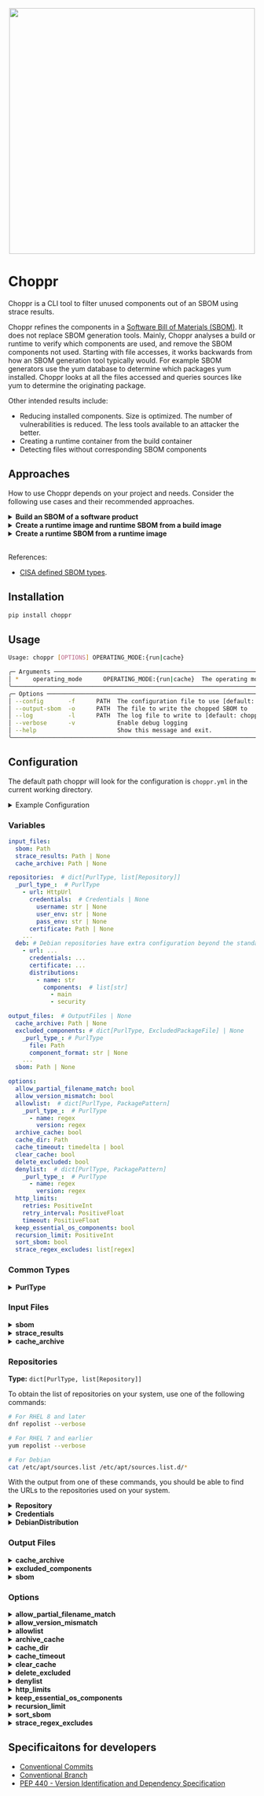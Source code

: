 <div align="center">
  <img src="https://gitlab.com/hoppr/choppr/-/raw/dev/assets/media/choppr_the_crocodile.svg" width="500"/>
</div>

# Choppr

Choppr is a CLI tool to filter unused components out of an SBOM using strace results.

Choppr refines the components in a
[Software Bill of Materials (SBOM)](https://en.wikipedia.org/wiki/Software_supply_chain). It does not replace SBOM
generation tools. Mainly, Choppr analyses a build or runtime to verify which components are used, and remove the SBOM
components not used. Starting with file accesses, it works backwards from how an SBOM generation tool typically would.
For example SBOM generators use the yum database to determine which packages yum installed. Choppr looks at all the
files accessed and queries sources like yum to determine the originating package.

Other intended results include:
- Reducing installed components. Size is optimized. The number of vulnerabilities is reduced. The less tools available
  to an attacker the better.
- Creating a runtime container from the build container
- Detecting files without corresponding SBOM components

## Approaches

How to use Choppr depends on your project and needs. Consider the following use cases and their recommended approaches.

<details><summary><b>Build an SBOM of a software product</b></summary>

The user provides the required content. Choppr determines which components were used during the build. The exclude
list tells Choppr to remove components like CMake, because the user is certain no CMake software was built into their
product. An list of unused packages is generated that can be used to automate removal. Building again after removing
these components verifies no required components were lost.

</details>

<details><summary><b>Create a runtime image and runtime SBOM from a build image</b></summary>

Choppr uses a multistage build to `ADD` the files used. Optionally metadata such as the yum database can be kept. The
additional include list can be used to specify dynamically linked libraries, necessary services, or any other necessary
components that were not exercised during build. This will also be reflected in the SBOM components.

</details>

<details><summary><b>Create a runtime SBOM from a runtime image</b></summary>

Similar to analyzing a build, Choppr can analyze a runtime.

*If this is used to describe a delivery, it should be merged with the Build SBOM.*

</details>
</br>

References:
- [CISA defined SBOM types](https://www.cisa.gov/sites/default/files/2023-04/sbom-types-document-508c.pdf).

## Installation

```sh
pip install choppr
```

## Usage

```sh
Usage: choppr [OPTIONS] OPERATING_MODE:{run|cache}

╭─ Arguments ──────────────────────────────────────────────────────────────────────────────────────────────────────────╮
│ *    operating_mode      OPERATING_MODE:{run|cache}  The operating mode to use [required]                            │
╰──────────────────────────────────────────────────────────────────────────────────────────────────────────────────────╯
╭─ Options ────────────────────────────────────────────────────────────────────────────────────────────────────────────╮
│ --config       -f      PATH  The configuration file to use [default: choppr.yml]                                     │
│ --output-sbom  -o      PATH  The file to write the chopped SBOM to                                                   │
│ --log          -l      PATH  The log file to write to [default: choppr.log]                                          │
│ --verbose      -v            Enable debug logging                                                                    │
│ --help                       Show this message and exit.                                                             │
╰──────────────────────────────────────────────────────────────────────────────────────────────────────────────────────╯
```

## Configuration

The default path choppr will look for the configuration is `choppr.yml` in the current working directory.

<details>
  <summary>Example Configuration</summary>

```yml
---

input_files:
  sbom: ffmpeg.cdx.json
  strace_results: ffmpeg-strace.txt

repositories:
  rpm:
    - url: https://rocky-linux-us-west4.production.gcp.mirrors.ctrliq.cloud/pub/rocky/8.10/AppStream/x86_64/os/
    - url: http://mirror.siena.edu/rocky/8.10/BaseOS/x86_64/os/
    - url: https://mirrors.iu13.net/rocky/8.10/extras/x86_64/os/

options:
  strace_regex_excludes:
    - ^.*ffmpeg.*$
    - ^.*\.(c|cpp|cxx|h|hpp|o|py|s)$
    - ^/usr/share/pkgconfig$
    - ^/tmp$
    - ^bin$
    - ^.*\.git.*$
    - ^.*(\.\.)+.*$
    - ^.*(CMakeFiles.*|\.cmake)$
```

</details>

### Variables

```yml
input_files:
  sbom: Path
  strace_results: Path | None
  cache_archive: Path | None

repositories:  # dict[PurlType, list[Repository]]
  _purl_type_:  # PurlType
    - url: HttpUrl
      credentials:  # Credentials | None
        username: str | None
        user_env: str | None
        pass_env: str | None
      certificate: Path | None
    ...
  deb: # Debian repositories have extra configuration beyond the standard configuration above
    - url: ...
      credentials: ...
      certificate: ...
      distributions:
        - name: str
          components:  # list[str]
            - main
            - security

output_files:  # OutputFiles | None
  cache_archive: Path | None
  excluded_components: # dict[PurlType, ExcludedPackageFile] | None
    _purl_type_: # PurlType
      file: Path
      component_format: str | None
    ...
  sbom: Path | None

options:
  allow_partial_filename_match: bool
  allow_version_mismatch: bool
  allowlist:  # dict[PurlType, PackagePattern]
    _purl_type_:  # PurlType
      - name: regex
        version: regex
  archive_cache: bool
  cache_dir: Path
  cache_timeout: timedelta | bool
  clear_cache: bool
  delete_excluded: bool
  denylist:  # dict[PurlType, PackagePattern]
    _purl_type_:  # PurlType
      - name: regex
        version: regex
  http_limits:
    retries: PositiveInt
    retry_interval: PositiveFloat
    timeout: PositiveFloat
  keep_essential_os_components: bool
  recursion_limit: PositiveInt
  sort_sbom: bool
  strace_regex_excludes: list[regex]
```

### Common Types

<details>
  <summary><b>PurlType</b></summary>

The purl type, as defined in the package URL [specification](https://github.com/package-url/purl-spec).

The list of available options can be found
[here](https://github.com/package-url/purl-spec/blob/main/purl-types-index.json).

**Type:** `str`

</details>

### Input Files

<details>
  <summary><b>sbom</b></summary>

The SBOM to process and filter the components of with Choppr.

This file is expected to be a JSON file in the [CycloneDX](https://cyclonedx.org/) format.

**Type:** `Path`

**Example Usage:**
```yml
imput_files:
  sbom: my-awesome-sbom.cdx.json
```

</details>

<details>
  <summary><b>strace_results</b></summary>

The path to the output file created when running strace on your build or runtime executable.

This must be provided when `operating_mode` is set to `run`.

This file can be creating using the following command to wrap your build script or runtime executable. The `strace` tool
must be installed on your system separately from choppr.

```sh
strace -f -e trace=file -o "strace_output.txt" <build script/runtime executable>
```

**Type:** `Path | None`

**Default:** `None`

**Example Usage:**
```yml
input_files:
  strace_results: strace_output.txt
```

</details>

<details>
  <summary><b>cache_archive</b></summary>

The path for the cache archive to load to avoid pulling cache data again, or when offline.

**Type:** `Path | None`

**Default:** `None`

**Example Usage:**
```yml
input_files:
  cache_archive: /backup/choppr-cache.tar.gz
```

</details>

### Repositories

**Type:** `dict[PurlType, list[Repository]]`


To obtain the list of repositories on your system, use one of the following commands:

```sh
# For RHEL 8 and later
dnf repolist --verbose

# For RHEL 7 and earlier
yum repolist --verbose

# For Debian
cat /etc/apt/sources.list /etc/apt/sources.list.d/*
```

With the output from one of these commands, you should be able to find the URLs to the repositories used on your system.

<details>
  <summary><b>Repository</b></summary>

The URL for a repository, paired with it's optional credentials and/or certificate.

Debian repositories have an extra distributions keyword.

**Type:**
```yml
url: HttpUrl
credentials: Credentials | None
certificate: Path | None
# Debian ONLY
distributions: list[DebianDistribution]
```

**Example Usage:**
```yml
repositories:
  rpm:
    - url: http://my.private.repo.com
      credentials:
        username: repouser
        pass_env: PRIVATE_REPO_PASSWORD
      certificate: /my/private/repo/cert.pem
    ...
  deb:
    - url: http://archive.ubuntu.com/ubuntu
      distributions:
        - name: jammy
          components:
            - main
            - security
            ...
        ...
    ...
  ...
```

</details>

<details>
  <summary><b>Credentials</b></summary>

The credentials to use when accessing the repository.

If you provide `user_env`, it will override the value of username.  You only need to provide one or the other.

**Type:**
```yml
username: str
user_env: str
pass_env: str
```

</details>

<details>
  <summary><b>DebianDistribution</b></summary>

Distribution information for a Debian repository.

**Type:**
```yml
name: str
components: list[str]
```

**Default:**
```yml
name:  # This is required, and has no default
components:
  - main
  - restricted
  - universe
  - multiverse
```

</details>

### Output Files

<details>
  <summary><b>cache_archive</b></summary>

The path to write the cache archive to that can be used later as an input.

**Type:** `Path | None`

**Default:** `None`

**Example Usage:**
```yml
output_files:
  cache_archive: /backup/choppr-cache.tar.gz
```

</details>

<details>
  <summary><b>excluded_components</b></summary>

The paths to write excluded components to using the optionally provided format when writing components to the list.

**Type:** `dict[PurlType, ExcludedComponentsFile]`

**Default:**
```yml
_purl_type_:
  file: "choppr-excluded-components-<purl_type>.txt"
  component_format: "<excluded_component_format>"
...
```

For `excluded_component_format` the default value is `{name}={version}` except for NPM, and RPM. Those are as follows:
```yml
NPM: "{name}@{version}"
RPM: "{name}-{version}"
```

**Example Usage:**
```yml
output_files:
  excluded_components:
    deb:
      file: excluded_deb_components.csv
      component_format: "{name},{version}
```

</details>

<details>
  <summary><b>sbom</b></summary>

The path to write the chopped SBOM to.

By default it outputs to the same folder as the input sbom, using the same filename, with chopped prepended.

**Type:** `Path`

**Default:** `chopped-<input_sbom>`

**Example Usage:**
```yml
output_files:
  sbom: chopped-sbom.cdx.json
```

</details>

### Options

<details>
  <summary><b>allow_partial_filename_match</b></summary>

Allow partial matching for filenames when comparing strace files to files provided by remote repository packages.

This may be useful when symlinks are used for libraries. This is currently only implemented for RPMs.

**Type:** `bool`

**Default:** `false`

**Example Usage:**
```yml
options:
  allow_partial_filename_match: true
```

</details>

<details>
  <summary><b>allow_version_mismatch</b></summary>

Allow version numbers to be mismatched when comparing SBOM packages to remote repository packages.

**Type:** `bool`

**Default:** `false`

**Example Usage:**
```yml
options:
  allow_version_mismatch: true
```

</details>

<details>
  <summary><b>allowlist</b></summary>

A dictionary with packages to always keep in the SBOM.

The keys are purl types, and the values are a list of packages. A package has two members, name and version, both are
regex patterns.

**Type:**
```yml
allowlist: # dict[PurlType, list[PackagePattern]]
  _purl_type_: # str (deb, npm, rpm, ...)
    - name: regex
      version: regex
    ...
  ...
```

**Default:** `{}`

**Example Usage:**
```yml
options:
  allowlist:
    deb:
      - name: ".*"
        version: ".*"
    generic:
      - name: "^python$"
        version: "^3.10"
```

</details>

<details>
  <summary><b>archive_cache</b></summary>

Enable `archive_cache` to archive the cache directory when Choppr finishes running in `run` mode.

This has no effect in `cache` mode, as the archive will always be created in that mode.

**Type:** `bool`

**Default:** `false`

**Example Usage:**
```yml
options:
  archive_cache: true
```

</details>

<details>
  <summary><b>cache_dir</b></summary>

The path for the cache directory where Choppr will output temporary and downloaded files.

**Type:** `Path`

**Default:** `./.cache/choppr`

**Example Usage:**
```yml
options:
  cache_dir: /tmp/choppr
```

</details>

<details>
  <summary><b>cache_timeout</b></summary>

The timeout for local cache files, like DEB packages, that aren't traced to a checksum, like RPM packages.

Expects a number followed by a unit (d = days, h = hours, m = minutes, s = seconds).

**Type:** `str | bool`

**Default:** `7d`

**Example Usage:**
```yml
options:
  cache_timeout: 24h
```

</details>

<details>
  <summary><b>clear_cache</b></summary>

Enable `clear_cache` to delete the cache directory when Choppr finishes running.

**Type:** `bool`

**Default:** `false`

**Example Usage:**
```yml
options:
  clear_cache: true
```

</details>

<details>
  <summary><b>delete_excluded</b></summary>

Disable `delete_excluded` to keep components that are discovered to be unnecessary and marked as excluded.

**Type:** `bool`

**Default:** `true`

**Example Usage:**
```yml
options:
  delete_excluded: false
```

</details>

<details>
  <summary><b>denylist</b></summary>

A dictionary with packages to always remove from the SBOM.

The keys are purl types, and the values are a list of packages. A package has two members, name and version, both are
regex patterns.

**Type:**
```yml
denylist: # dict[PurlType, list[PackagePattern]]
  _purl_type_: # str (deb, npm, rpm, ...)
    - name: regex
      version: regex
    ...
  ...
```

**Default:** `{}`

**Example Usage:**
```yml
options:
  denylist:
    deb:
      - name: "cmake"
        version: "3.22"
    npm:
      - name: ".*"
        version: ".*"
```

</details>

<details>
  <summary><b>http_limits</b></summary>

Limits to enforce when performing HTTP requests within Choppr.

- `retries` - The number of times to retry the request if it fails
- `retry_interval` - The number of seconds to wait before retrying the request
- `timeout` - The number of seconds to wait for a request to complete before timing out

**Type:**
```yml
http_limits:  # HttpLimits
  retries: PositiveInt
  retry_interval: PositiveFloat
  timeout: PositiveFloat
```

**Default:**
```yml
http_limits:
  retries: 3
  retry_interval: 5
  timeout: 60
```

**Example Usage:**
```yml
options:
  http_limits:
    retries: 10
    retry_interval: 30
    timeout: 300
```

</details>

<details>
  <summary><b>keep_essential_os_components</b></summary>

Keep components that are essential to the operating system, to include the operating system component.

**Type:** `bool`

**Default:** `false`

**Example Usage:**
```yml
options:
  keep_essential_os_components: true
```

</details>

<details>
  <summary><b>recursion_limit</b></summary>

A positive integer that will limit the number of recursive calls to use when checking for nested package dependencies.

**Type:** `PositiveInt`

**Default:** `10`

**Example Usage:**
```yml
options:
  recursion_limit: 20
```

</details>

<details>
  <summary><b>sort_sbom</b></summary>

Sort the output SBOM so that the elements are in the order defined in the schema.

**Type:** `bool`

**Default:** `false`

**Example Usage:**
```yml
options:
  sort_sbom: true
```

</details>

<details>
  <summary><b>strace_regex_excludes</b></summary>

An array of regex strings, used to filter the strace input. The example below shows some of the recommended regular
expressions.

**Type:** `list[str]`

**Default:** `[]`

**Example Usage:**
```yml
options:
  strace_regex_excludes:
    - "^.*project-name.*$"              # Ignore all files containing the project name to exclude source files
    - "^.*\.(c|cpp|cxx|h|hpp|o|py|s)$"  # Ignore source, header, object, and script files
    - "^/usr/share/pkgconfig$"          # Ignore pkgconfig, which is included/modified by several RPMs
    - "^/tmp$"                          # Ignore the tmp directory
    - "^bin$"                           # Ignore overly simple files, that will be matched by most RPMs
    - "^.*\.git.*$"                     # Ignore all hidden git directories and files
    - "^.*(\.\.)+.*$"                   # Ignore all relative paths containing '..'
    - "^.*(CMakeFiles.*|\.cmake)$"      # Ignore all CMake files
```

</details>

## Specificaitons for developers

- [Conventional Commits](https://www.conventionalcommits.org/en/v1.0.0/)
- [Conventional Branch](https://conventional-branch.github.io/)
- [PEP 440 - Version Identification and Dependency Specification](https://peps.python.org/pep-0440/)